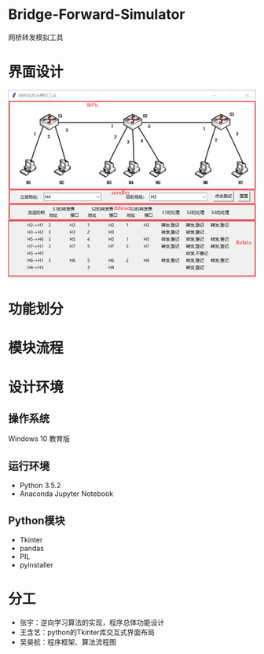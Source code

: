 # Bridge-Forward-Simulator
网桥转发模拟工具
# 界面设计
![text](https://github.com/YuleZhang/Bridge-Forward-Simulator/blob/master/%E7%95%8C%E9%9D%A2%E5%B8%83%E5%B1%80.PNG)
# 功能划分
# 模块流程
# 设计环境
## 操作系统
Windows 10 教育版
## 运行环境
* Python 3.5.2
* Anaconda Jupyter Notebook
## Python模块
* Tkinter
* pandas
* PIL
* pyinstaller
# 分工
* 张宇：逆向学习算法的实现，程序总体功能设计
* 王含艺：python的Tkinter库交互式界面布局
* 吴昊航：程序框架、算法流程图
